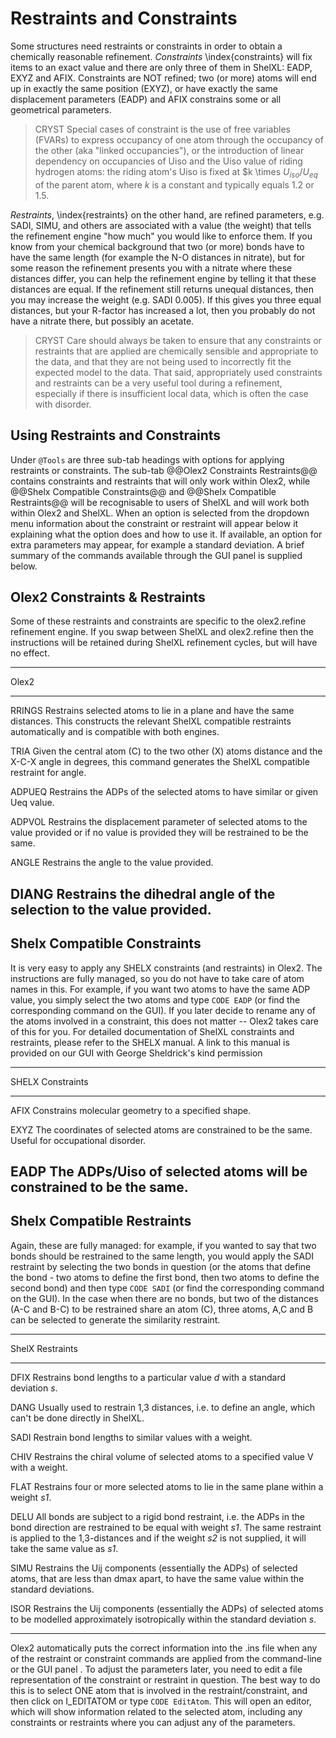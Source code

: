 # Restraints and Constraints
Some structures need restraints or constraints in order to obtain a chemically reasonable refinement. *Constraints* \index{constraints} will fix items to an exact value and there are only three of them in ShelXL: EADP, EXYZ and AFIX. Constraints are NOT refined; two (or more) atoms will end up in exactly the same position (EXYZ), or have exactly the same displacement parameters (EADP) and AFIX constrains some or all geometrical parameters. 

>CRYST Special cases of constraint is the use of free variables (FVARs) to express occupancy of one atom through the occupancy of the other (aka "linked occupancies"), or the introduction of linear dependency on occupancies of Uiso and the Uiso value of riding hydrogen atoms: the riding atom's Uiso is fixed at $k \times $U_{iso}/U_{eq}$ of the parent atom, where $k$ is a constant and typically equals 1.2 or 1.5.

*Restraints*, \index{restraints} on the other hand, are refined parameters, e.g. SADI, SIMU, and others are associated with a value (the weight) that tells the refinement engine "how much" you would like to enforce them. If you know from your chemical background that two (or more) bonds have to have the same length (for example the N-O distances in nitrate), but for some reason the refinement presents you with a nitrate where these distances differ, you can help the refinement engine by telling it that these distances are equal. If the refinement still returns unequal distances, then you may increase the weight (e.g. SADI 0.005). If this gives you three equal distances, but your R-factor has increased a lot, then you probably do not have a nitrate there, but possibly an acetate.

 >CRYST Care should always be taken to ensure that any constraints or restraints that are applied are chemically sensible and appropriate to the data, and that they are not being used to incorrectly fit the expected model to the data. That said, appropriately used constraints and restraints can be a very useful tool during a refinement, especially if there is insufficient local data, which is often the case with disorder.

## Using Restraints and Constraints
Under `@Tools` are three sub-tab headings with options for applying restraints or constraints. The sub-tab @@Olex2 Constraints Restraints@@ contains constraints and restraints that will only work within Olex2, while @@Shelx Compatible Constraints@@ and @@Shelx Compatible Restraints@@ will be recognisable to users of ShelXL and will work both within Olex2 and ShelXL. When an option is selected from the dropdown menu information about the constraint or restraint will appear below it explaining what the option does and how to use it. If available, an option for extra parameters may appear, for example a standard deviation. A brief summary of the commands available through the GUI panel is supplied below.

## Olex2 Constraints & Restraints
Some of these restraints and constraints are specific to the olex2.refine refinement engine. If you swap between ShelXL and olex2.refine then the instructions will be retained during ShelXL refinement cycles, but will have no effect.

-------------------------------------------------------------------------------
Olex2
-----------     ---------------------------------------------------------------
RRINGS          Restrains selected atoms to lie in a plane and have the same distances. This constructs the relevant ShelXL compatible restraints automatically and is compatible with both engines.

TRIA            Given the central atom (C) to the two other (X) atoms distance and the X-C-X angle in degrees, this command generates the ShelXL compatible restraint for angle.

ADPUEQ          Restrains the ADPs of the selected atoms to have similar or given Ueq value.

ADPVOL          Restrains the displacement parameter of selected atoms to the value provided or if no value is provided they will be restrained to be the same.

ANGLE           Restrains the angle to the value provided.

DIANG           Restrains the dihedral angle of the selection to the value provided.
---------------------------------------------------------------------------

## Shelx Compatible Constraints
It is very easy to apply any SHELX constraints (and restraints) in Olex2. The instructions are fully managed, so you do not have to take care of atom names in this. For example, if you want two atoms to have the same ADP value, you simply select the two atoms and type `CODE EADP` (or find the corresponding command on the GUI). If you later decide to rename any of the atoms involved in a constraint, this does not matter -- Olex2 takes care of this for you.
For detailed documentation of ShelXL constraints and restraints, please refer to the SHELX manual. A link to this manual is provided on our GUI with George Sheldrick's kind permission

---------------------------------------------------------------------------
SHELX       Constraints
-------     ---------------------------------------------------------------
AFIX        Constrains molecular geometry to a specified shape.

EXYZ        The coordinates of selected atoms are constrained to be the same. Useful for occupational disorder.

EADP        The ADPs/Uiso of selected atoms will be constrained to be the same.
---------------------------------------------------------------------------

## Shelx Compatible Restraints

Again, these are fully managed: for example, if you wanted to say that two bonds should be restrained to the same length, you would apply the SADI restraint by selecting the two bonds in question (or the atoms that define the bond - two atoms to define the first bond, then two atoms to define the second bond) and then type `CODE SADI` (or find the corresponding command on the GUI). In the case when there are no bonds, but two of the distances (A-C and B-C) to be restrained share an atom (C), three atoms, A,C and B can be selected to generate the similarity restraint. 

---------------------------------------------------------------------------
ShelX       Restraints
-------     ---------------------------------------------------------------
DFIX        Restrains bond lengths to a particular value *d* with a standard deviation *s*.

DANG        Usually used to restrain 1,3 distances, i.e. to define an angle, which can't be done directly in ShelXL.

SADI        Restrain bond lengths to similar values with a weight.

CHIV        Restrains the chiral volume of selected atoms to a specified value V with a weight.

FLAT        Restrains four or more selected atoms to lie in the same plane within a weight *s1*.

DELU        All bonds are subject to a rigid bond restraint, i.e. the ADPs in the bond direction are restrained to be equal with weight *s1*. The same restraint is applied to the 1,3-distances and if the weight *s2* is not supplied, it will take the same value as *s1*.

SIMU        Restrains the Uij components (essentially the ADPs) of selected atoms, that are less than dmax apart, to have the same value within the standard deviations.

ISOR        Restrains the Uij components (essentially the ADPs) of selected atoms to be modelled approximately isotropically within the standard deviation *s*.

---------------------------------------------------------------------------

Olex2 automatically puts the correct information into the .ins file when any of the restraint or constraint commands are applied from the command-line or the GUI panel . To adjust the parameters later, you need to edit a file representation of the constraint or restraint in question. The best way to do this is to select ONE atom that is involved in the restraint/constraint, and then click on I_EDITATOM or type `CODE EditAtom`. This will open an editor, which will show information related to the selected atom, including any constraints or restraints where you can adjust any of the parameters.
